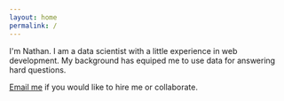 ```yaml
---
layout: home
permalink: /
---
```


I'm Nathan. I am a data scientist with a little experience in web development. My background has equiped me to use data for answering hard questions.

[Email me](mailto:shep.nathan.d@gmail.com) if you would like to hire me or collaborate.